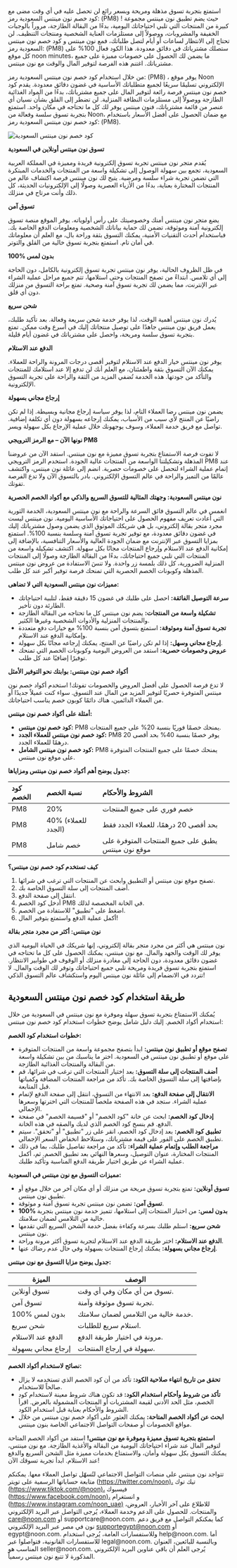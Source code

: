 <p>استمتع بتجربة تسوق مذهلة ومريحة وبسعر رائع لن تحصل عليه في أي وقت مضى مع كود خصم نون مينتس السعودية رمز: (PM8) !  حيث يضم تطبيق نون مينتس مجموعة كبيرة من المنتجات التي تلبي احتياجاتك اليومية، بدءًا من البقالة الطازجة، مروراً بالوجبات الخفيفة والمشروبات، ووصولاً إلى مستلزمات العناية الشخصية ومنتجات التنظيف.  لن تحتاج  إلى الانتظار لساعات أو أيام لتصل طلباتك، فمع نون مينتس و كود خصم نون مينتس السعودية رمز: (PM8) ستصلك مشترياتك في دقائق معدودة.  هذا الكود فعال 100% على كل موقع noon minutes، ما يضمن لك الحصول على خصومات مميزة على جميع مشترياتك.  اغتنم هذه الفرصة لتوفير المال والوقت مع نون مينتس.</p>
<p>من خلال استخدام كود خصم نون مينتس السعودية رمز: (PM8) ، يوفر موقع Noon الإلكتروني تسليمًا سريعًا لجميع متطلباتك الأساسية في غضون دقائق معدودة. يقدم كود خصم نون مينتس  فرصة رائعة لتوفير المال على جميع مشترياتك، بدءًا من المواد الغذائية الطازجة ووصولاً إلى مستلزمات النظافة المنزلية.  لن تضطر إلى  القلق بشأن نسيان أي عنصر من قائمة مشترياتك، فنون مينتس يوفر لك كل ما تحتاجه في مكان واحد.  استمتع بتجربة تسوق سلسة وفعالة من Noon، مع ضمان الحصول على أفضل الأسعار باستخدام كود خصم نون مينتس السعودية رمز: (PM8).</p>
<p><img src="https://drive.google.com/thumbnail?id=1acCz-TUHi8iBgOKf4n2bIJL-t7Wez94C&sz=w1000" alt="كود خصم نون مينتس السعودية"></p>
<p><strong>تسوق نون مينتس أونلاين في السعودية</strong></p>
<p>يُقدم متجر نون مينتس تجربة تسوق إلكترونية فريدة ومميزة في المملكة العربية السعودية، تجمع بين سهولة الوصول إلى تشكيلة واسعة من المنتجات والخدمات المبتكرة التي تضمن تجربة شراء سلسة ومرضية.  يتيح لك نون مينتس فرصة اكتشاف عالم من المنتجات المختارة بعناية، بدءًا من الأزياء العصرية وصولًا إلى الإلكترونيات الحديثة، كل ذلك وأنت مرتاح في منزلك.</p>
<p><strong>تسوق آمن</strong></p>
<p>يضع متجر نون مينتس أمنك وخصوصيتك على رأس أولوياته.  يوفر الموقع منصة تسوق إلكترونية آمنة وموثوقة،  تضمن لك حماية بياناتك الشخصية ومعلومات الدفع الخاصة بك.  فباستخدام أحدث التقنيات الأمنية، يمكنك التسوق بثقة وراحة بال، مع العلم أن معلوماتك في أمان تام.  استمتع بتجربة تسوق خالية من القلق والتوتر.</p>
<p><strong>100% بدون لمس</strong></p>
<p>في ظل الظروف الحالية، يوفر نون مينتس تجربة تسوق إلكترونية بالكامل، دون الحاجة إلى أي تلامس.  ابتداءً من تصفح المنتجات وحتى استلامها، تتم جميع مراحل عملية الشراء عبر الإنترنت، مما يضمن لك تجربة تسوق آمنة وصحية.  تمتع براحة التسوق من منزلك دون أي قلق.</p>
<p><strong>شحن سريع</strong></p>
<p>يُدرك نون مينتس أهمية الوقت، لذا يوفر خدمة شحن سريعة وفعالة.  بعد تأكيد طلبك،  يعمل فريق نون مينتس جاهدًا على توصيل منتجاتك إليك في أسرع وقت ممكن.  تمتع بتجربة تسوق سلسة ومريحة، واحصل على مشترياتك  في غضون أيام قليلة.</p>
<p><strong>الدفع عند الاستلام</strong></p>
<p>يوفر نون مينتس خيار الدفع عند الاستلام لتوفير أقصى درجات المرونة والراحة للعملاء.  يمكنك الآن التسوق بثقة واطمئنان،  مع العلم أنك لن تدفع إلا عند استلامك للمنتجات والتأكد من جودتها.  هذه الخدمة تُضفي المزيد من الثقة والراحة على تجربة التسوق الإلكترونية.</p>
<p><strong>إرجاع مجاني بسهولة</strong></p>
<p>يضمن نون مينتس  رضا العملاء التام،  لذا يوفر سياسة إرجاع مجانية وبسيطة.  إذا لم تكن راضيًا عن المنتج لأي سبب من الأسباب، يمكنك إرجاعه بسهولة  دون أي تكلفة إضافية.   تواصل مع فريق خدمة العملاء، وسوف يوجهونك خلال عملية الإرجاع بكل سهولة ويسر.</p>
<p><strong>نونها الآن – مع الرمز الترويجي PM8</strong></p>
<p>لا تفوت فرصة الاستمتاع بتجربة تسوق مميزة مع نون مينتس.  استفد الآن من عروضنا المذهلة وتشكيلتنا الواسعة من المنتجات عالية الجودة.  استخدم الرمز الترويجي PM8 عند إتمام عملية الشراء لتحصل على خصومات حصرية.  انضم إلى عائلة نون مينتس،  واكتشف عالمًا من التميز والراحة في عالم التسوق الإلكتروني.  بادر بالتسوق الآن ولا تدع الفرصة تفوتك.</p>
<p><strong>نون مينتس السعودية: وجهتك المثالية للتسوق السريع والذكي مع أكواد الخصم الحصرية</strong></p>
<p>انغمس في عالم التسوق فائق السرعة والراحة مع نون مينتس السعودية، الخدمة الثورية التي أعادت تعريف مفهوم الحصول على احتياجاتك الأساسية اليومية. نون مينتس ليست مجرد متجر بقالة إلكتروني، بل هي شريكك الموثوق الذي يضمن وصول مشترياتك إليك في غضون دقائق معدودة، مع توفير تجربة تسوق آمنة وسلسة بنسبة 100%. استمتع بمزايا التسوق عبر الإنترنت مع ضمان الجودة العالية والأسعار التنافسية، بالإضافة إلى إمكانية الدفع عند الاستلام وإرجاع المنتجات مجانًا بكل سهولة. اكتشف تشكيلة واسعة من المنتجات التي تلبي جميع احتياجاتك، بدءًا من البقالة الطازجة وصولًا إلى المنتجات المنزلية الضرورية، كل ذلك بلمسة زر واحدة. ولا تنسَ الاستفادة من عروض نون مينتس المذهلة وكوبونات الخصم الحصرية التي تمنحك فرصة توفير أكبر عند كل طلب.</p>
<p><strong>مميزات نون مينتس السعودية التي لا تضاهى:</strong></p>
<ul>
<li><strong>سرعة التوصيل الفائقة:</strong> احصل على طلبك في غضون 15 دقيقة فقط، لتلبية احتياجاتك الطارئة دون تأخير.</li>
<li><strong>تشكيلة واسعة من المنتجات:</strong> يضم نون مينتس كل ما تحتاجه من البقالة الطازجة والمنتجات المنزلية والأدوات الشخصية وغيرها الكثير.</li>
<li><strong>تجربة تسوق آمنة وموثوقة:</strong> استمتع بتسوق آمن بنسبة 100% مع خيارات دفع متعددة وإمكانية الدفع عند الاستلام.</li>
<li><strong>إرجاع مجاني وسهل:</strong> إذا لم تكن راضيًا عن المنتج، يمكنك إرجاعه مجانًا بكل سهولة.</li>
<li><strong>عروض وخصومات حصرية:</strong> استفد من العروض اليومية وكوبونات الخصم التي تمنحك توفيرًا إضافيًا عند كل طلب.</li>
</ul>
<p><strong>أكواد خصم نون مينتس: بوابتك نحو التوفير الأمثل</strong></p>
<p>لا تدع فرصة الحصول على أفضل العروض والخصومات تفوتك! استخدم أكواد خصم نون مينتس المتوفرة حصريًا لتوفير المزيد من المال عند التسوق. سواء كنت عميلاً جديدًا أو من العملاء الدائمين، هناك دائمًا كوبون خصم يناسب احتياجاتك.</p>
<p><strong>أمثلة على أكواد خصم نون مينتس:</strong></p>
<ul>
<li><strong>كود خصم نون مينتس:</strong> PM8 يمنحك خصمًا فوريًا بنسبة 20% على جميع المنتجات.</li>
<li><strong>كود خصم نون مينتس للعملاء الجدد:</strong> PM8 يوفر خصمًا بنسبة 40% بحد أقصى 20 درهمًا للعملاء الجدد.</li>
<li><strong>كود خصم نون مينتس الشامل:</strong> PM8 يمنحك خصمًا على جميع المنتجات المتوفرة على موقع نون مينتس.</li>
</ul>
<p><strong>جدول يوضح أهم أكواد خصم نون مينتس ومزاياها:</strong></p>
<table>
<thead>
<tr>
<th style="text-align:left;">كود الخصم</th>
<th style="text-align:left;">نسبة الخصم</th>
<th style="text-align:left;">الشروط والأحكام</th>
</tr>
</thead>
<tbody>
<tr>
<td style="text-align:left;">PM8</td>
<td style="text-align:left;">20%</td>
<td style="text-align:left;">خصم فوري على جميع المنتجات</td>
</tr>
<tr>
<td style="text-align:left;">PM8</td>
<td style="text-align:left;">40% (للعملاء الجدد)</td>
<td style="text-align:left;">بحد أقصى 20 درهمًا، للعملاء الجدد فقط</td>
</tr>
<tr>
<td style="text-align:left;">PM8</td>
<td style="text-align:left;">خصم شامل</td>
<td style="text-align:left;">يطبق على جميع المنتجات المتوفرة على موقع نون مينتس</td>
</tr>
</tbody>
</table>
<p><strong>كيف تستخدم كود خصم نون مينتس؟</strong></p>
<ol>
<li>تصفح موقع نون مينتس أو التطبيق وابحث عن المنتجات التي ترغب في شرائها.</li>
<li>أضف المنتجات إلى سلة التسوق الخاصة بك.</li>
<li>انتقل إلى صفحة الدفع.</li>
<li>أدخل كود الخصم PM8 في الخانة المخصصة لذلك.</li>
<li>اضغط على "تطبيق" للاستفادة من الخصم.</li>
<li>أكمل عملية الدفع واستمتع بتوفير المال!</li>
</ol>
<p><strong>نون مينتس: أكثر من مجرد متجر بقالة</strong></p>
<p>نون مينتس هي أكثر من مجرد متجر بقالة إلكتروني، إنها شريكك في الحياة اليومية الذي يوفر لك الوقت والجهد والمال. مع نون مينتس، يمكنك الحصول على كل ما تحتاجه في غضون دقائق معدودة، دون الحاجة إلى مغادرة منزلك أو الوقوف في طوابير الانتظار. استمتع بتجربة تسوق فريدة ومريحة تلبي جميع احتياجاتك وتوفر لك الوقت والمال. لا تتردد في الانضمام إلى عائلة نون مينتس اليوم واستكشاف عالم التسوق الذكي!</p>
<h2 id="">طريقة استخدام كود خصم نون مينتس السعودية</h2>
<p>يُمكنك الاستمتاع بتجربة تسوق سهلة وموفرة مع نون مينتس في السعودية من خلال استخدام أكواد الخصم. إليك دليل شامل يوضح خطوات استخدام كود خصم نون مينتس:</p>
<p><strong>خطوات استخدام كود الخصم:</strong></p>
<ul>
<li><strong>تصفح موقع أو تطبيق نون مينتس:</strong>  ابدأ بتصفح مجموعة واسعة من المنتجات المتوفرة على موقع أو تطبيق نون مينتس في السعودية.  اختر ما يناسبك من بين  تشكيلة واسعة من البقالة والمنتجات الغذائية الطازجة.</li>
<li><strong>أضف المنتجات إلى سلة التسوق:</strong>  بعد اختيار المنتجات التي ترغب في شرائها، قم بإضافتها إلى سلة التسوق الخاصة بك. تأكد من مراجعة المنتجات المضافة وكمياتها قبل المتابعة.</li>
<li><strong>الانتقال إلى صفحة الدفع:</strong>  بعد الانتهاء من التسوق، انتقل إلى صفحة الدفع لإتمام عملية الشراء.  ستجد في هذه الصفحة ملخصاً للمنتجات التي اخترتها وسعرها الإجمالي.</li>
<li><strong>إدخال كود الخصم:</strong>  ابحث عن خانة "كود الخصم" أو "قسيمة الخصم" في صفحة الدفع.  قم بنسخ كود الخصم الذي لديك والصقه في هذه الخانة.</li>
<li><strong>تطبيق كود الخصم:</strong>  بعد إدخال كود الخصم، انقر على زر "تطبيق" أو "تحقق". سيتم تطبيق الخصم على الفور على قيمة مشترياتك، وستلاحظ انخفاض السعر الإجمالي.</li>
<li><strong>مراجعة الطلب وإتمام عملية الشراء:</strong>  تأكد من مراجعة تفاصيل طلبك، بما في ذلك المنتجات المختارة، عنوان التوصيل، وسعرها النهائي بعد تطبيق الخصم.  ثم، أكمل عملية الشراء عن طريق اختيار طريقة الدفع المناسبة وتأكيد طلبك.</li>
</ul>
<p><strong>مميزات التسوق مع نون مينتس في السعودية:</strong></p>
<ul>
<li><strong>تسوق أونلاين:</strong>  تمتع بتجربة تسوق مريحة من منزلك أو أي مكان آخر من خلال موقع أو تطبيق نون مينتس.</li>
<li><strong>تسوق آمن:</strong>  تضمن نون مينتس تجربة تسوق آمنة و موثوقة.</li>
<li><strong>100% بدون لمس:</strong>  من اختيار المنتجات إلى استلامها،  تتميز خدمة نون مينتس بتجربة خالية من التلامس لضمان سلامتك.</li>
<li><strong>شحن سريع:</strong>  استلم طلبك بسرعة وكفاءة بفضل خدمة الشحن السريع التي تقدمها نون مينتس.</li>
<li><strong>الدفع عند الاستلام:</strong>  اختر طريقة الدفع عند الاستلام لتجربة تسوق أكثر مرونة وراحة.</li>
<li><strong>إرجاع مجاني بسهولة:</strong>  يمكنك إرجاع المنتجات بسهولة وفي حال عدم رضاك عنها.</li>
</ul>
<p><strong>جدول يوضح مزايا التسوق مع نون مينتس:</strong></p>
<table>
<thead>
<tr>
<th>الميزة</th>
<th>الوصف</th>
</tr>
</thead>
<tbody>
<tr>
<td>تسوق أونلاين</td>
<td>تسوق من أي مكان وفي أي وقت.</td>
</tr>
<tr>
<td>تسوق آمن</td>
<td>تجربة تسوق موثوقة وآمنة.</td>
</tr>
<tr>
<td>100% بدون لمس</td>
<td>خدمة خالية من التلامس لضمان سلامتك.</td>
</tr>
<tr>
<td>شحن سريع</td>
<td>استلام سريع للطلبات.</td>
</tr>
<tr>
<td>الدفع عند الاستلام</td>
<td>مرونة في اختيار طريقة الدفع.</td>
</tr>
<tr>
<td>إرجاع مجاني بسهولة</td>
<td>سهولة في إرجاع المنتجات.</td>
</tr>
</tbody>
</table>
<p><strong>نصائح لاستخدام أكواد الخصم:</strong></p>
<ul>
<li><strong>تحقق من تاريخ انتهاء صلاحية الكود:</strong>  تأكد من أن كود الخصم الذي تستخدمه لا يزال صالحاً للاستخدام.</li>
<li><strong>تأكد من شروط وأحكام استخدام الكود:</strong>  قد تكون هناك شروط معينة لاستخدام كود الخصم، مثل الحد الأدنى لقيمة المشتريات أو المنتجات المشمولة بالعرض.  اقرأ الشروط والأحكام بعناية قبل استخدام الكود.</li>
<li><strong>ابحث عن أكواد الخصم المتاحة:</strong>  يمكنك العثور على أكواد خصم نون مينتس من خلال مواقع الخصومات أو صفحات التواصل الاجتماعي الخاصة بنون مينتس.</li>
</ul>
<p><strong>استمتع بتجربة تسوق مميزة وموفرة مع نون مينتس!</strong>  استفد من أكواد الخصم المتاحة لتوفير المال عند شراء احتياجاتك اليومية من البقالة والأغذية الطازجة.  مع نون مينتس، يمكنك التسوق بكل سهولة وأمان،  والاستمتاع بخدمات مميزة مثل الشحن السريع والدفع عند الاستلام.  ابدأ تجربة تسوقك الآن!</p>
<p>تتواجد نون مينتس على منصات التواصل الاجتماعي لتُسهّل تواصل العملاء معها. يمكنكم متابعة حساباتها الرسمية على تويتر (<a href="https://twitter.com/noon)،">https://twitter.com/noon)،</a> تيك توك (<a href="https://www.tiktok.com/@noon)،">https://www.tiktok.com/@noon)،</a> فيسبوك (<a href="https://www.facebook.com/noon)،">https://www.facebook.com/noon)،</a> و انستغرام (<a href="https://www.instagram.com/noon_uae)">https://www.instagram.com/noon_uae)</a>  للاطلاع على آخر الأخبار، العروض، والمنتجات.  للحصول على الدعم وخدمة العملاء، يُرجى التواصل عبر البريد الإلكتروني <a href="&#x6d;a&#x69;&#x6c;to&#x3a;&#99;&#97;&#x72;&#x65;&#x40;&#110;&#x6f;&#111;n&#46;&#99;&#111;&#109;">&#99;&#97;&#114;&#x65;&#x40;&#110;&#111;&#x6f;&#x6e;.&#x63;&#111;&#109;</a> أو supportcare@noon.com.  كما يمكنكم التواصل مع فريق دعم نون في مصر عبر البريد الإلكتروني <a href="&#109;ai&#x6c;&#x74;&#x6f;&#x3a;supp&#x6f;&#x72;&#x74;&#101;g&#121;&#x70;&#x74;&#64;&#x6e;&#111;&#111;&#x6e;.&#x63;&#111;&#109;">s&#117;&#112;&#x70;&#111;r&#116;&#101;&#x67;&#x79;&#112;&#x74;&#x40;n&#111;&#x6f;&#x6e;&#46;&#x63;&#111;&#109;</a> أو egypt@noon.com.  وللاستفسارات العامة، يُرجى استخدام help@noon.com.  أما للاستفسارات القانونية، فتواصلوا عبر legal@noon.com.  وبالنسبة للبائعين،  العنوان المناسب هو seller@noon.com.  يُرجى العلم أن باقي عناوين البريد الإلكتروني المذكورة لا تتبع نون مينتس رسمياً.</p>
